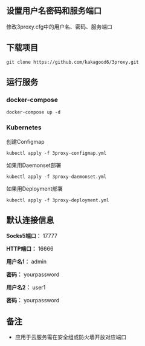 ## 设置用户名密码和服务端口

修改3proxy.cfg中的用户名、密码、服务端口

## 下载项目

```
git clone https://github.com/kakagood6/3proxy.git
```

## 运行服务

### docker-compose
```
docker-compose up -d 
```

### Kubernetes
创建Configmap
```
kubectl apply -f 3proxy-configmap.yml
```

如果用Daemonset部署
```
kubectl apply -f 3proxy-daemonset.yml
```

如果用Deployment部署
```
kubectl apply -f 3proxy-deployment.yml
```



## 默认连接信息

**Socks5端口：** 17777

**HTTP端口：** 16666

**用户名1：** admin

**密码：** yourpassword

**用户名2：** user1

**密码：** yourpassword



## 备注

* 应用于云服务需在安全组或防火墙开放对应端口
